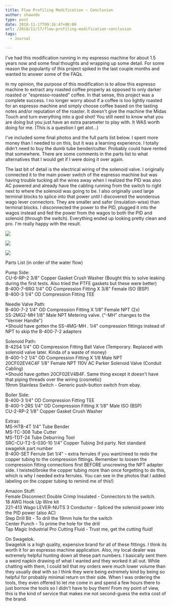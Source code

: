 ```yaml
---
title: Flow Profiling Modification – Conclusion
author: shawndo
type: post
date: 2018-11-17T09:16:47+00:00
url: /2018/11/17/flow-profiling-modification-conclusion
tags:
  - Journal

---
```

I've had this modification running in my espresso machine for about 1.5 years now and some final thoughts and wrapping up some detail. For some reason the popularity of this project spiked in the last couple months and wanted to answer some of the FAQs.  

In my opinion, the purpose of this modification is to allow this espresso machine to extract any roasted coffee properly as opposed to only darker roasted or "espresso-roasted" coffee. In that sense, this project was a complete success. I no longer worry about if a coffee is too lightly roasted for an espresso machine and simply choose coffee based on the tasting notes and/or reputation of the roaster. It doesn't give the machine the Midas Touch and turn everything into a god shot! You still need to know what you are doing but you just have an extra parameter to play with. It WAS worth doing for me. (This is a question I get alot...)  

I've included some final photos and the full parts list below. I spent more money than I needed to on this, but it was a learning experience. I totally didn't need to buy the dumb tube bender/cutter. Probably could have rented that somewhere. There are some comments in the parts list to what alternatives that I would get if I were doing it over again.  

The last bit of detail is the electrical wiring of the solenoid valve. I originally connected it to the main power switch of the espresso machine but was having trouble tucking all the wires away when I realized the PID was also AC powered and already have the cabling running from the switch to right next to where the solenoid was going to be. I also originally used large terminal blocks to splice into that power until I discovered the wonderous wago lever connectors. They are smaller and safer (insulation-wise) than terminal blocks. I disconnected the power to the PID, plugged it into the wagos instead and fed the power from the wagos to both the PID and solenoid (through the switch). Everything ended up looking pretty clean and pro. I'm really happy with the result.  

![](/images/2018/11/20181116-DSC_5002.jpg)  

![](/images/2018/11/20181116-DSC_4998.jpg)  

![](/images/2018/11/20181116-DSC_5004.jpg)  

Parts List (in order of the water flow)  

Pump Side:  
CU-6-RP-2 3/8" Copper Gasket Crush Washer (Bought this to solve leaking during the first tests. Also tried the PTFE gaskets but these were better)  
B-400-7-6RG 1/4" OD Compression Fitting X 3/8" Female ISO (BSP)  
B-400-3 1/4" OD Compression Fitting TEE  

Needle Valve Path:  
B-400-7-2 1/4" OD Compression Fitting X 1/8" Female NPT (2x)  
SS-2MG2-MH 1/8" Male NPT Metering valve. ("-MH" changes to the "Vernier Handle")  
*Should have gotten the SS-4MG-MH . 1/4" compression fittings instead of NPT to skip the B-400-7-2 adapters  

Solenoid Path:  
B-42S4 1/4" OD Compression Fitting Ball Valve (Temporary. Replaced with solenoid valve later. Kinda of a waste of money)  
B-400-1-2 1/4" OD Compression Fitting X 1/8 Male NPT  
20CF02EV4C4F 1/8" Female NPT 110V AC Parker Solenoid Valve (Conduit Cabling)  
*Should have gotten 20CF02EV4B4F. Same thing except it doesn't have that piping threads over the wiring (cosmetic)  
19mm Stainless Switch - Generic push-button switch from ebay. 

Boiler Side:  
B-400-3 1/4" OD Compression Fitting TEE  
B-400-1-2RS 1/4" OD Compression Fitting X 1/8" Male ISO (BSP)  
CU-2-RP-2 1/8" Copper Gasket Crush Washer  

Extras:  
MS-HTB-4T 1/4" Tube Bender  
MS-TC-308 Tube Cutter  
MS-TDT-24 Tube Deburring Tool  
SRC-CU-T2-S-030-10 1/4" Copper Tubing 3rd party. Not standard swagelok part number  
B-400-SET Ferrule Set 1/4" - extra ferrules if you want/need to redo the copper tubing to the compression fittings. Remember to loosen the compression fitting connections first BEFORE unscrewing the NPT adapter side. I twisted/broke the copper tubing more than once forgetting to do this, which is why I needed extra ferrules. You can see in the photos that I added labeling on the copper tubing to remind me of this!)

Amazon Stuff:  
Female Disconnect Double Crimp Insulated - Connectors to the switch.  
18 AWG Hook Up Wire kit  
221-413 Wago LEVER-NUTS 3 Conductor - Spliced the solenoid power into the PID  power (also AC)  
Step Drill Bit - To drill the 19mm hole for the switch  
Center Punch - To prime the hole for the drill  
Tap Magic Industrial Pro Cutting Fluid - Trust me, get the cutting fluid!  

On Swagelok.  
Swagelok is a high quality, expensive brand for all of these fittings. I think its worth it for an espresso machine application. Also, my local dealer was extremely helpful hunting down all these part numbers. I basically sent them a weird napkin drawing of what I wanted and they worked it all out. While chatting with them, I could tell that my orders were much lower volume than they usually deal with so I think they were being extremely kind by being so helpful for probably minimal return on their side. When I was ordering the tools, they even offered to let me come in and spend a few hours there to just borrow the tools so I didn't have to buy them! From my point of view, this is the kind of service that makes me not second-guess the extra cost of the brand.  